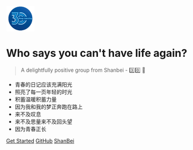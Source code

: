 

<img src="_coverpage.assets/logo.png" width="15%">

# Who says you can't have life again? 

> A delightfully positive group from Shanbei - :three::zero: :star2:

- 青春的日记应该充满阳光
- 照亮了每一页年轻的时光
- 积蓄温暖积蓄力量
- 因为我和我的梦正奔跑在路上
- 来不及叹息
- 来不及思量来不及回头望
- 因为青春正长

[Get Started](#main)
[GitHub](https://github.com/thirty-go)
[ShanBei](https://www.shanbay.com/team/detail/44584/#p1)